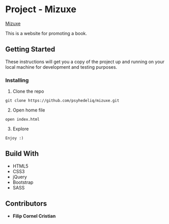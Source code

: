 # Project - Mizuxe #

[Mizuxe](https://psyhedeliq.github.io/mizuxe/)  

This is a website for promoting a book.

## Getting Started ##

These instructions will get you a copy of the project up and running on your local machine for development and testing purposes.

### Installing ###

1. Clone the repo  

```
git clone https://github.com/psyhedeliq/mizuxe.git
```
  
2. Open home file  

```
open index.html 
```
  
3. Explore  

```
Enjoy :)
```

## Build With ##

* HTML5
* CSS3
* jQuery
* Bootstrap
* SASS
  
## Contributors ##

* **Filip Cornel Cristian**
